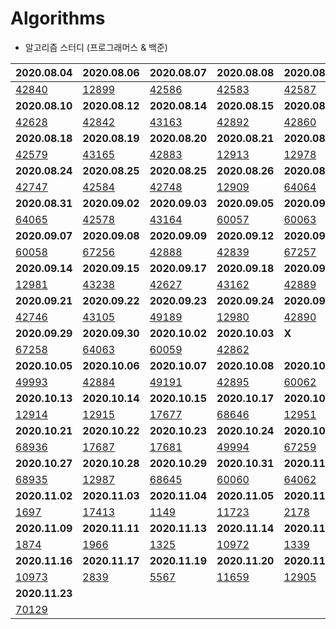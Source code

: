# Algorithms

* 알고리즘 스터디 (프로그래머스 & 백준)

| 2020.08.04                                                   | 2020.08.06                                                   | 2020.08.07                                                   | 2020.08.08                                                   | 2020.08.09                                                   |
| ------------------------------------------------------------ | ------------------------------------------------------------ | ------------------------------------------------------------ | ------------------------------------------------------------ | ------------------------------------------------------------ |
| [42840](https://github.com/khyunjiee/Algorithms/blob/master/8%EC%9B%94%202%EC%A3%BC%EC%B0%A8/Programmers42840.py) | [12899](https://github.com/khyunjiee/Algorithms/blob/master/8%EC%9B%94%202%EC%A3%BC%EC%B0%A8/Programmers12899.py) | [42586](https://github.com/khyunjiee/Algorithms/blob/master/8%EC%9B%94%202%EC%A3%BC%EC%B0%A8/Programmers42586.py) | [42583](https://github.com/khyunjiee/Algorithms/blob/master/8%EC%9B%94%202%EC%A3%BC%EC%B0%A8/Programmers42583.py) | [42587](https://github.com/khyunjiee/Algorithms/blob/master/8%EC%9B%94%202%EC%A3%BC%EC%B0%A8/Programmers42587.py) |
| **2020.08.10**                                               | **2020.08.12**                                               | **2020.08.14**                                               | **2020.08.15**                                               | **2020.08.16**                                               |
| [42628](https://github.com/khyunjiee/Algorithms/blob/master/8%EC%9B%94%203%EC%A3%BC%EC%B0%A8/Programmers42628.py) | [42842](https://github.com/khyunjiee/Algorithms/blob/master/8%EC%9B%94%203%EC%A3%BC%EC%B0%A8/Programmers42842.py) | [43163](https://github.com/khyunjiee/Algorithms/blob/master/8%EC%9B%94%203%EC%A3%BC%EC%B0%A8/Programmers43163.py) | [42892](https://github.com/khyunjiee/Algorithms/blob/master/8%EC%9B%94%203%EC%A3%BC%EC%B0%A8/Programmers42892.py) | [42860](https://github.com/khyunjiee/Algorithms/blob/master/8%EC%9B%94%203%EC%A3%BC%EC%B0%A8/Programmers42860.py) |
| **2020.08.18**                                               | **2020.08.19**                                               | **2020.08.20**                                               | **2020.08.21**                                               | **2020.08.23**                                               |
| [42579](https://github.com/khyunjiee/Algorithms/blob/master/8%EC%9B%94%204%EC%A3%BC%EC%B0%A8/Programmers42579.py) | [43165](https://github.com/khyunjiee/Algorithms/blob/master/8%EC%9B%94%204%EC%A3%BC%EC%B0%A8/Programmers43165.py) | [42883](https://github.com/khyunjiee/Algorithms/blob/master/8%EC%9B%94%204%EC%A3%BC%EC%B0%A8/Programmers42883.py) | [12913](https://github.com/khyunjiee/Algorithms/blob/master/8%EC%9B%94%204%EC%A3%BC%EC%B0%A8/Programmers12913.py) | [12978](https://github.com/khyunjiee/Algorithms/blob/master/8%EC%9B%94%204%EC%A3%BC%EC%B0%A8/Programmers12978.py) |
| **2020.08.24**                                               | **2020.08.25**                                               | **2020.08.25**                                               | **2020.08.26**                                               | **2020.08.30**                                               |
| [42747](https://github.com/khyunjiee/Algorithms/blob/master/8%EC%9B%94%205%EC%A3%BC%EC%B0%A8/Programmers42747.py) | [42584](https://github.com/khyunjiee/Algorithms/blob/master/8%EC%9B%94%205%EC%A3%BC%EC%B0%A8/Programmers42584.py) | [42748](https://github.com/khyunjiee/Algorithms/blob/master/8%EC%9B%94%205%EC%A3%BC%EC%B0%A8/Programmers42748.py) | [12909](https://github.com/khyunjiee/Algorithms/blob/master/8%EC%9B%94%205%EC%A3%BC%EC%B0%A8/Programmers12909.py) | [64064](https://github.com/khyunjiee/Algorithms/blob/master/8%EC%9B%94%205%EC%A3%BC%EC%B0%A8/Programmers64064.py) |
| **2020.08.31**                                               | **2020.09.02**                                               | **2020.09.03**                                               | **2020.09.05**                                               | **2020.09.06**                                               |
| [64065](https://github.com/khyunjiee/Algorithms/blob/master/9%EC%9B%94%201%EC%A3%BC%EC%B0%A8/Programmers64065.py) | [42578](https://github.com/khyunjiee/Algorithms/blob/master/9%EC%9B%94%201%EC%A3%BC%EC%B0%A8/Programmers42578.py) | [43164](https://github.com/khyunjiee/Algorithms/blob/master/9%EC%9B%94%201%EC%A3%BC%EC%B0%A8/Programmers43164.py) | [60057](https://github.com/khyunjiee/Algorithms/blob/master/9%EC%9B%94%201%EC%A3%BC%EC%B0%A8/Programmers60057.java) | [60063](https://github.com/khyunjiee/Algorithms/blob/master/src/com/hyunji/Programmers60063.java) |
| **2020.09.07**                                               | **2020.09.08**                                               | **2020.09.09**                                               | **2020.09.12**                                               | **2020.09.13**                                               |
| [60058](https://github.com/khyunjiee/Algorithms/blob/master/src/com/hyunji/Programmers60058.java) | [67256](https://github.com/khyunjiee/Algorithms/blob/master/src/com/hyunji/Programmers67256.java) | [42888](https://github.com/khyunjiee/Algorithms/blob/master/src/com/hyunji/Programmers42888.java) | [42839](https://github.com/khyunjiee/Algorithms/blob/master/src/second/sep/p42839.java) | [67257](https://github.com/khyunjiee/Algorithms/blob/master/src/second/sep/p67257.java) |
| **2020.09.14**                                               | **2020.09.15**                                               | **2020.09.17**                                               | **2020.09.18**                                               | **2020.09.19**                                               |
| [12981](https://github.com/khyunjiee/Algorithms/blob/master/src/third/sep/p12981.java) | [43238](https://github.com/khyunjiee/Algorithms/blob/master/src/third/sep/p43238.java) | [42627](https://github.com/khyunjiee/Algorithms/blob/master/src/third/sep/p42627.java) | [43162](https://github.com/khyunjiee/Algorithms/blob/master/src/third/sep/p43162.java) | [42889](https://github.com/khyunjiee/Algorithms/blob/master/src/third/sep/p42889.java) |
| **2020.09.21**                                               | **2020.09.22**                                               | **2020.09.23**                                               | **2020.09.24**                                               | **2020.09.27**                                               |
| [42746](https://github.com/khyunjiee/Algorithms/blob/master/src/forth/sep/p42746.java) | [43105](https://github.com/khyunjiee/Algorithms/blob/master/src/forth/sep/p43105.java) | [49189](https://github.com/khyunjiee/Algorithms/blob/master/src/forth/sep/p49189.java) | [12980](https://github.com/khyunjiee/Algorithms/blob/master/src/forth/sep/p12980.java) | [42890](https://github.com/khyunjiee/Algorithms/blob/master/src/forth/sep/p42890.java) |
| **2020.09.29**                                               | **2020.09.30**                                               | **2020.10.02**                                               | **2020.10.03**                                               | **X**                                                        |
| [67258](https://github.com/khyunjiee/Algorithms/blob/master/src/first/oct/p67258.java) | [64063](https://github.com/khyunjiee/Algorithms/blob/master/src/first/oct/p64063.java) | [60059](https://github.com/khyunjiee/Algorithms/blob/master/src/first/oct/p60059.java) | [42862](https://github.com/khyunjiee/Algorithms/blob/master/src/first/oct/p42862.java) |                                                              |
| **2020.10.05**                                               | **2020.10.06**                                               | **2020.10.07**                                               | **2020.10.08**                                               | **2020.10.11**                                               |
| [49993](https://github.com/khyunjiee/Algorithms/blob/master/src/oct/second/p49993.java) | [42884](https://github.com/khyunjiee/Algorithms/blob/master/src/oct/second/p42884.java) | [49191](https://github.com/khyunjiee/Algorithms/blob/master/src/oct/second/p49191.java) | [42895](https://github.com/khyunjiee/Algorithms/blob/master/src/oct/second/p42895.java) | [60062](https://github.com/khyunjiee/Algorithms/blob/master/src/oct/second/p60062.java) |
| **2020.10.13**                                               | **2020.10.14**                                               | **2020.10.15**                                               | **2020.10.17**                                               | **2020.10.18**                                               |
| [12914](https://github.com/khyunjiee/Algorithms/blob/master/src/oct/third/p12914.java) | [12915](https://github.com/khyunjiee/Algorithms/blob/master/src/oct/third/p12915.java) | [17677](https://github.com/khyunjiee/Algorithms/blob/master/src/oct/third/p17677.java) | [68646](https://github.com/khyunjiee/Algorithms/blob/master/src/oct/third/p68646.java) | [12951](https://github.com/khyunjiee/Algorithms/blob/master/src/oct/third/p12951.java) |
| **2020.10.21**                                               | **2020.10.22**                                               | **2020.10.23**                                               | **2020.10.24**                                               | **2020.10.25**                                               |
| [68936](https://github.com/khyunjiee/Algorithms/blob/master/src/oct/fourth/p68936.java) | [17687](https://github.com/khyunjiee/Algorithms/blob/master/src/oct/fourth/p17687.java) | [17681](https://github.com/khyunjiee/Algorithms/blob/master/src/oct/fourth/p17681.java) | [49994](https://github.com/khyunjiee/Algorithms/blob/master/src/oct/fourth/p49994.java) | [67259](https://github.com/khyunjiee/Algorithms/blob/master/src/oct/fourth/p67259.java) |
| **2020.10.27**                                               | **2020.10.28**                                               | **2020.10.29**                                               | **2020.10.31**                                               | **2020.11.01**                                               |
| [68935](https://github.com/khyunjiee/Algorithms/blob/master/src/oct/fifth/p68935.java) | [12987](https://github.com/khyunjiee/Algorithms/blob/master/src/oct/fifth/p12987.java) | [68645](https://github.com/khyunjiee/Algorithms/blob/master/src/oct/fifth/p68645.java) | [60060](https://github.com/khyunjiee/Algorithms/blob/master/src/oct/fifth/p60060.java) | [64062](https://github.com/khyunjiee/Algorithms/blob/master/src/oct/fifth/p64062.java) |
| **2020.11.02**                                               | **2020.11.03**                                               | **2020.11.04**                                               | **2020.11.05**                                               | **2020.11.8**                                                |
| [1697](https://github.com/khyunjiee/Algorithms/blob/master/src/nov/first/b1697.java) | [17413](https://github.com/khyunjiee/Algorithms/blob/master/src/nov/first/b17413.java) | [1149](https://github.com/khyunjiee/Algorithms/blob/master/src/nov/first/b1149.java) | [11723](https://github.com/khyunjiee/Algorithms/blob/master/src/nov/first/b11723.java) | [2178](https://github.com/khyunjiee/Algorithms/blob/master/src/nov/first/b2178.java) |
| **2020.11.09**                                               | **2020.11.11**                                               | **2020.11.13**                                               | **2020.11.14**                                               | **2020.11.15**                                               |
| [1874](https://github.com/khyunjiee/Algorithms/blob/master/src/nov/second/b1874.java) | [1966](https://github.com/khyunjiee/Algorithms/blob/master/src/nov/second/b1966.java) | [1325](https://github.com/khyunjiee/Algorithms/blob/master/src/nov/second/b1325.py) | [10972](https://github.com/khyunjiee/Algorithms/blob/master/src/nov/second/b10972.java) | [1339](https://github.com/khyunjiee/Algorithms/blob/master/src/nov/second/b1339.java) |
| **2020.11.16**                                               | **2020.11.17**                                               | **2020.11.19**                                               | **2020.11.20**                                               | **2020.11.22**                                               |
| [10973](https://github.com/khyunjiee/Algorithms/blob/master/src/nov/third/b10973.java) | [2839](https://github.com/khyunjiee/Algorithms/blob/master/src/nov/third/b2839.java) | [5567](https://github.com/khyunjiee/Algorithms/blob/master/src/nov/third/b5567.java) | [11659](https://github.com/khyunjiee/Algorithms/blob/master/src/nov/third/b11659.java) | [12905](https://github.com/khyunjiee/Algorithms/blob/master/src/nov/third/p12905.java) |
| **2020.11.23**                                               |                                                              |                                                              |                                                              |                                                              |
| [70129](https://github.com/khyunjiee/Algorithms/blob/master/src/nov/fourth/p70129.java) |                                                              |                                                              |                                                              |                                                              |

